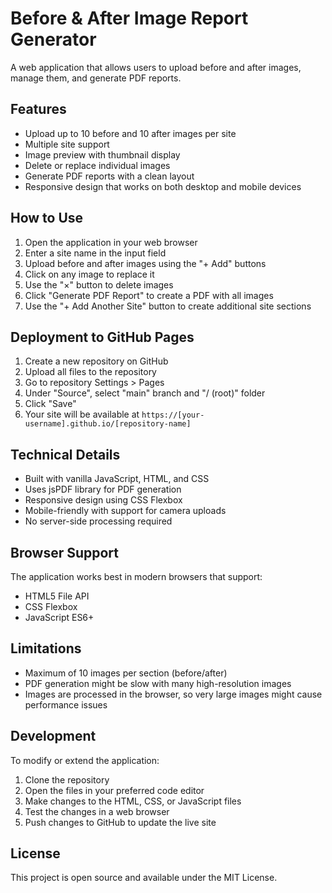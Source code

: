 # Before & After Image Report Generator

A web application that allows users to upload before and after images, manage them, and generate PDF reports.

## Features

- Upload up to 10 before and 10 after images per site
- Multiple site support
- Image preview with thumbnail display
- Delete or replace individual images
- Generate PDF reports with a clean layout
- Responsive design that works on both desktop and mobile devices

## How to Use

1. Open the application in your web browser
2. Enter a site name in the input field
3. Upload before and after images using the "+ Add" buttons
4. Click on any image to replace it
5. Use the "×" button to delete images
6. Click "Generate PDF Report" to create a PDF with all images
7. Use the "+ Add Another Site" button to create additional site sections

## Deployment to GitHub Pages

1. Create a new repository on GitHub
2. Upload all files to the repository
3. Go to repository Settings > Pages
4. Under "Source", select "main" branch and "/ (root)" folder
5. Click "Save"
6. Your site will be available at `https://[your-username].github.io/[repository-name]`

## Technical Details

- Built with vanilla JavaScript, HTML, and CSS
- Uses jsPDF library for PDF generation
- Responsive design using CSS Flexbox
- Mobile-friendly with support for camera uploads
- No server-side processing required

## Browser Support

The application works best in modern browsers that support:
- HTML5 File API
- CSS Flexbox
- JavaScript ES6+

## Limitations

- Maximum of 10 images per section (before/after)
- PDF generation might be slow with many high-resolution images
- Images are processed in the browser, so very large images might cause performance issues

## Development

To modify or extend the application:

1. Clone the repository
2. Open the files in your preferred code editor
3. Make changes to the HTML, CSS, or JavaScript files
4. Test the changes in a web browser
5. Push changes to GitHub to update the live site

## License

This project is open source and available under the MIT License. 